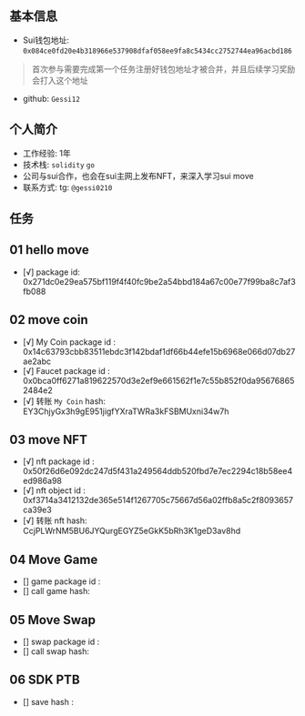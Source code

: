 ## 基本信息
- Sui钱包地址: `0x084ce0fd20e4b318966e537908dfaf058ee9fa8c5434cc2752744ea96acbd186`
> 首次参与需要完成第一个任务注册好钱包地址才被合并，并且后续学习奖励会打入这个地址
- github: `Gessi12`

## 个人简介
- 工作经验: 1年
- 技术栈: `solidity` `go`
- 公司与sui合作，也会在sui主网上发布NFT，来深入学习sui move
- 联系方式: tg: `@gessi0210` 

## 任务

##   01 hello move  
- [√] package id: 0x271dc0e29ea575bf119f4f40fc9be2a54bbd184a67c00e77f99ba8c7af3fb088

##   02 move coin
- [√] My Coin package id : 0x14c63793cbb83511ebdc3f142bdaf1df66b44efe15b6968e066d07db27ae2abc
- [√] Faucet package id : 0x0bca0ff6271a819622570d3e2ef9e661562f1e7c55b852f0da956768652484e2
- [√] 转账 `My Coin` hash: EY3ChjyGx3h9gE951jigfYXraTWRa3kFSBMUxni34w7h

##   03 move NFT
- [√] nft package id : 0x50f26d6e092dc247d5f431a249564ddb520fbd7e7ec2294c18b58ee4ed986a98
- [√] nft object id : 0xf3714a3412132de365e514f1267705c75667d56a02ffb8a5c2f8093657ca39e3
- [√] 转账 nft  hash: CcjPLWrNM5BU6JYQurgEGYZ5eGkK5bRh3K1geD3av8hd

##   04 Move Game
- [] game package id :
- [] call game hash:

##   05 Move Swap
- [] swap package id :
- [] call swap hash:

##   06 SDK PTB
- [] save hash :




